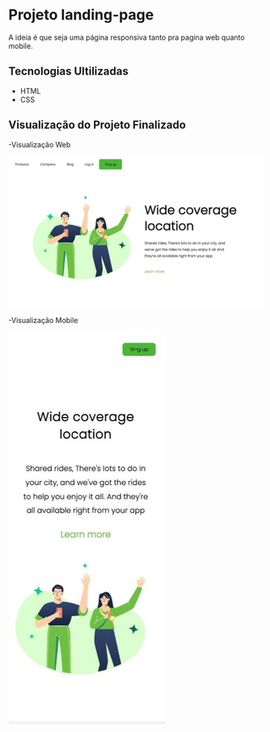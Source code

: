 # Projeto landing-page
A ideia é que seja uma página responsiva tanto pra pagina web quanto mobile. 


## Tecnologias Ultilizadas
- HTML
- CSS


## Visualização do Projeto Finalizado

-Visualização Web

<img src="./web.jpeg" alt="visulização web">

-Visualização Mobile

<img src="./mobile.jpeg" alt="visulização mobile">
